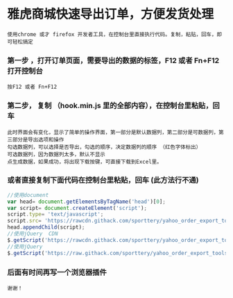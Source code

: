 # 雅虎商城快速导出订单，方便发货处理

    使用chrome 或才 firefox 开发者工具，在控制台里直接执行代码。复制，粘贴，回车，即可轻松搞定

### 第一步 ，打开订单页面，需要导出的数据的标签，F12 或者  Fn+F12 打开控制台
    按F12 或者 Fn+F12

### 第二步， 复制 （hook.min.js 里的全部内容），在控制台里粘贴，回车
    此时界面会有变化，显示了简单的操作界面，第一部分是默认数据列，第二部分是可数据列，第三部分是导出选项和操作
    勾选数据列，可以选择是否导出，勾选的顺序，决定数据列的顺序 （红色字体标出）
    可选数据列，因为数据列太多，默认不显示
    点生成数据，如果成功，将出现下载按键，可直接下载到Excel里。

### 或者直接复制下面代码在控制台里粘贴，回车 (此方法行不通)
``` javascript
//使用document
var head= document.getElementsByTagName('head')[0];
var script= document.createElement('script');
script.type= 'text/javascript';
script.src= 'https://rawcdn.githack.com/sporttery/yahoo_order_export_tools/0f27bfee95090b248768682dee47eeda03e93907/hook.min.js?t='+(+new Date);
head.appendChild(script);
//使用jQuery  CDN
$.getScript('https://rawcdn.githack.com/sporttery/yahoo_order_export_tools/0f27bfee95090b248768682dee47eeda03e93907/hook.min.js');
//使用jQuery
$.getScript('https://raw.githack.com/sporttery/yahoo_order_export_tools/master/hook.min.js');
```
    
### 后面有时间再写一个浏览器插件
    谢谢！